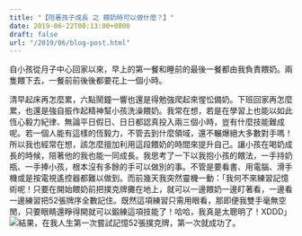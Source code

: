 ```yaml
---
title: "【陪著孩子成長 之 餵奶時可以做什麼？】"
date: 2019-06-22T00:13:00+0800
draft: false
url: "/2019/06/blog-post.html"
---
```


自小孩從月子中心回家以來，早上的第一餐和睡前的最後一餐都由我負責餵奶。兩隻餵下去，一餐前前後後都要花上一個小時。

清早起床再怎麼累，六點鬧鐘一響也還是得勉強爬起來惺忪備奶。下班回家再怎麼累，也還是強自振作起精神幫小孩洗澡餵奶。我常在想，若是在學習上也能以如此恆心毅力紀律、無論平日假日、日日都認真投入兩三個小時，豈有什麼技能難成呢。若一個人能有這樣的恆毅力，不管去到什麼領域，還不輾爆絕大多數對手嗎！所以我也經常在想，該怎麼擅加利用這段餵奶的時間來提升自己。讓小孩在喝奶成長的時候，陪著他的我也能一同成長。我思考了一下以我抱小孩的餵法，一手持奶瓶、一手捧小孩，根本沒有多餘的手可以做別的事。不管是要看書、用電腦、滑手機或是按電視遙控器都難以做到。而前幾天我突然靈機一動：「我何不來練習記憶術呢！只要在開始餵奶前把撲克牌攤在地上，就可以一邊餵奶一邊盯著看，一邊看一邊練習把52張牌序全數記住。既然這項練習只需用眼看，那即便我雙手毫無空閒，只要眼睛還睜得開就可以鍛練這項技能了！哈哈，我真是太聰明了！XDDD」
![]($https://blogger.googleusercontent.com/img/b/R29vZ2xl/AVvXsEhPl0FTLMHNmAyM4DF2vY0y6QAvJK6eS0hCdJo2C-ELLZM7uJfnfeOo84LBNonQLY2JXsSygwm27VTmvGvzOoK31pmyQbiycLtU9Th-VmqYMxnvyP-rGDrr6uMth7JkE65YUKzRZxPZqQE/w400-h300/?authuser=0)結果，在我人生第一次嘗試記憶52張撲克牌，第一次就成功了。

